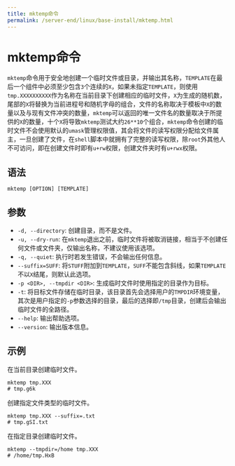 ```yaml
---
title: mktemp命令
permalink: /server-end/linux/base-install/mktemp.html
---
```


# mktemp命令

`mktemp`命令用于安全地创建一个临时文件或目录，并输出其名称，`TEMPLATE`在最后一个组件中必须至少包含`3`个连续的`X`，如果未指定`TEMPLATE`，则使用`tmp.XXXXXXXXXX`作为名称在当前目录下创建相应的临时文件，`X`为生成的随机数，尾部的`X`将替换为当前进程号和随机字母的组合，文件的名称取决于模板中`X`的数量以及与现有文件冲突的数量，`mktemp`可以返回的唯一文件名的数量取决于所提供的`X`的数量，十个`X`将导致`mktemp`测试大约`26**10`个组合，`mktemp`命令创建的临时文件不会使用默认的`umask`管理权限值，其会将文件的读写权限分配给文件属主，一旦创建了文件，在`shell`脚本中就拥有了完整的读写权限，除`root`外其他人不可访问，即在创建文件时即有`u+rw`权限，创建文件夹时有`u+rwx`权限。

## 语法

```shell
mktemp [OPTION] [TEMPLATE]
```

## 参数

- `-d, --directory`: 创建目录，而不是文件。
- `-u, --dry-run`: 在`mktemp`退出之前，临时文件将被取消链接，相当于不创建任何文件或文件夹，仅输出名称，不建议使用该选项。
- `-q, --quiet`: 执行时若发生错误，不会输出任何信息。
- `--suffix=SUFF`: 将`STUFF`附加到`TEMPLATE`，`SUFF`不能包含斜线，如果`TEMPLATE`不以`X`结尾，则默认此选项。
- `-p <DIR>, --tmpdir <DIR>`: 生成临时文件时使用指定的目录作为目标。
- `-t`: 将目标文件存储在临时目录，该目录首先会选择用户的`TMPDIR`环境变量，其次是用户指定的`-p`参数选择的目录，最后的选择即`/tmp`目录，创建后会输出临时文件的全路径。
- `--help`: 输出帮助选项。
- `--version`: 输出版本信息。

## 示例

在当前目录创建临时文件。

```shell
mktemp tmp.XXX
# tmp.g6k
```

创建指定文件类型的临时文件。

```shell
mktemp tmp.XXX --suffix=.txt
# tmp.gSI.txt
```

在指定目录创建临时文件。

```shell
mktemp --tmpdir=/home tmp.XXX
# /home/tmp.HxB
```
